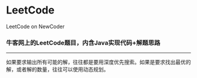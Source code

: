 # LeetCode
LeetCode on NewCoder
### 牛客网上的LeetCode题目，内含Java实现代码+解题思路
<hr>
如果要求输出所有可能的解，往往都是要用深度优先搜索。如果是要求找出最优的解，或者解的数量，往往可以使用动态规划。

